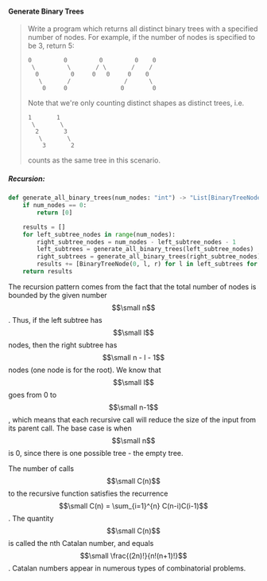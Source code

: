 #### Generate Binary Trees

> Write a program which returns all distinct binary trees with a specified number of nodes. For example, if the number of nodes is specified to be 3, return 5:
>
> ```
> 0         0         0         0    0
>  \         \       / \       /    /
>   0         0     0   0     0    0
>    \       /               /      \
>     0     0               0        0
> ```
>
> Note that we're only counting distinct shapes as distinct trees, i.e.
>
> ```
> 1       1
>  \       \
>   2       3
>    \       \
>     3       2
> ```
>
> counts as the same tree in this scenario.

##### Recursion:

```py
def generate_all_binary_trees(num_nodes: "int") -> "List[BinaryTreeNode]":
    if num_nodes == 0:
        return [0]

    results = []
    for left_subtree_nodes in range(num_nodes):
        right_subtree_nodes = num_nodes - left_subtree_nodes - 1
        left_subtrees = generate_all_binary_trees(left_subtree_nodes)
        right_subtrees = generate_all_binary_trees(right_subtree_nodes)
        results += [BinaryTreeNode(0, l, r) for l in left_subtrees for r in right_subtrees]
    return results
```

The recursion pattern comes from the fact that the total number of nodes is bounded by the given number $$\small n$$. Thus, if the left subtree has $$\small l$$ nodes, then the right subtree has $$\small n - l - 1$$ nodes \(one node is for the root\). We know that $$\small l$$ goes from 0 to $$\small n-1$$, which means that each recursive call will reduce the size of the input from its parent call. The base case is when $$\small n$$ is 0, since there is one possible tree - the empty tree.

The number of calls $$\small C(n)$$ to the recursive function satisfies the recurrence $$\small C(n) = \sum_{i=1}^{n} C(n-i)C(i-1)$$. The quantity $$\small C(n)$$ is called the nth Catalan number, and equals $$\small \frac{(2n)!}{n!(n+1)!}$$. Catalan numbers appear in numerous types of combinatorial problems.

